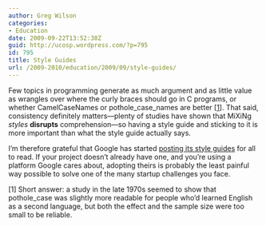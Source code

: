 ```yaml
---
author: Greg Wilson
categories:
- Education
date: 2009-09-22T13:52:38Z
guid: http://ucosp.wordpress.com/?p=795
id: 795
title: Style Guides
url: /2009-2010/education/2009/09/style-guides/
---
```


Few topics in programming generate as much argument and as little value as wrangles over where the curly braces should go in C programs, or whether CamelCaseNames or pothole\_case\_names are better [[1](#1)]. That said, consistency definitely matters&#8212;plenty of studies have shown that MiXiNg _styles_ **disrupts** comprehension&#8212;so having a style guide and sticking to it is more important than what the style guide actually says.

I&#8217;m therefore grateful that Google has started [posting its style guides](http://code.google.com/p/google-styleguide/) for all to read. If your project doesn&#8217;t already have one, and you&#8217;re using a platform Google cares about, adopting theirs is probably the least painful way possible to solve one of the many startup challenges you face.

[<a name="1">1</a>] Short answer: a study in the late 1970s seemed to show that pothole_case was slightly more readable for people who&#8217;d learned English as a second language, but both the effect and the sample size were too small to be reliable.